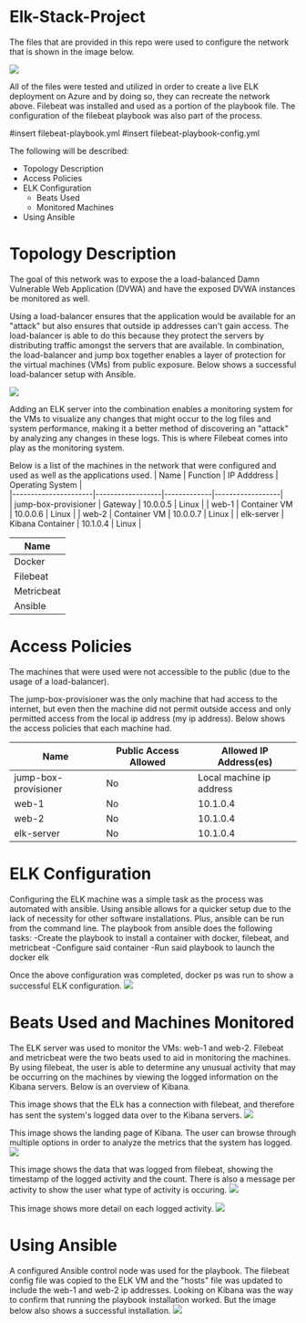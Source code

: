 # Elk-Stack-Project

The files that are provided in this repo were used to configure the network that is shown in the image below.

<img src = "Diagrams/network.png">

All of the files were tested and utilized in order to create a live ELK deployment on Azure and by doing so, they can recreate the network above. Filebeat was installed and used as a portion of the playbook file. The configuration of the filebeat playbook was also part of the process.

#insert filebeat-playbook.yml
#insert filebeat-playbook-config.yml

The following will be described:
- Topology Description
- Access Policies
- ELK Configuration
  - Beats Used
  - Monitored Machines
- Using Ansible


# Topology Description
The goal of this network was to expose the a load-balanced Damn Vulnerable Web Application (DVWA) and have the exposed DVWA instances be monitored as well. 

Using a load-balancer ensures that the application would be available for an "attack" but also ensures that outside ip addresses can't gain access. The load-balancer is able to do this because they protect the servers by distributing traffic amongst the servers that are available. In combination, the load-balancer and jump box together enables a layer of protection for the virtual machines (VMs) from public exposure. Below shows a successful load-balancer setup with Ansible.

<img src = "Images/ansible-playbook_LB.PNG">

Adding an ELK server into the combination enables a monitoring system for the VMs to visualize any changes that might occur to the log files and system performance, making it a better method of discovering an "attack" by analyzing any changes in these logs. This is where Filebeat comes into play as the monitoring system.

Below is a list of the machines in the network that were configured and used as well as the applications used.
| Name                 | Function         | IP Adddress | Operating System |        
|----------------------|------------------|-------------|------------------|      
| jump-box-provisioner | Gateway          | 10.0.0.5    | Linux            |
| web-1                | Container VM     | 10.0.0.6    | Linux            |
| web-2                | Container VM     | 10.0.0.7    | Linux            |
| elk-server           | Kibana Container | 10.1.0.4    | Linux            |


| Name       |
|------------|
| Docker     |
| Filebeat   |
| Metricbeat |
| Ansible    |


# Access Policies
The machines that were used were not accessible to the public (due to the usage of a load-balancer).

The jump-box-provisioner was the only machine that had access to the internet, but even then the machine did not permit outside access and only permitted access from the local ip address (my ip address). Below shows the access policies that each machine had.

| Name                 | Public Access Allowed | Allowed IP Address(es)   |
|----------------------|-----------------------|--------------------------|
| jump-box-provisioner | No                    | Local machine ip address |
| web-1                | No                    | 10.1.0.4                 |
| web-2                | No                    | 10.1.0.4                 |
| elk-server           | No                    | 10.1.0.4                 |


# ELK Configuration
Configuring the ELK machine was a simple task as the process was automated with ansible. Using ansible allows for a quicker setup due to the lack of necessity for other software installations. Plus, ansible can be run from the command line. The playbook from ansible does the following tasks:
-Create the playbook to install a container with docker, filebeat, and metricbeat
-Configure said container
-Run said playbook to launch the docker elk

Once the above configuration was completed, docker ps was run to show a successful ELK configuration.
<img src = "Images/docker_ps.PNG">

# Beats Used and Machines Monitored
The ELK server was used to monitor the VMs: web-1 and web-2. Filebeat and metricbeat were the two beats used to aid in monitoring the machines. By using filebeat, the user is able to determine any unusual activity that may be occurring on the machines by viewing the logged information on the Kibana servers. Below is an overview of Kibana.

This image shows that the ELk has a connection with filebeat, and therefore has sent the system's logged data over to the Kibana servers.
<img src = "Images/kibana-module.PNG">

This image shows the landing page of Kibana. The user can browse through multiple options in order to analyze the metrics that the system has logged.
<img src = "Images/kibana.PNG">

This image shows the data that was logged from filebeat, showing the timestamp of the logged activity and the count. There is also a message per activity to show the user what type of activity is occuring.
<img src = "Images/kibana_dashboard.PNG">

This image shows more detail on each logged activity.
<img src = "Images/discover_kibana.PNG">


# Using Ansible
A configured Ansible control node was used for the playbook. The filebeat config file was copied to the ELK VM and the "hosts" file was updated to include the web-1 and web-2 ip addresses. Looking on Kibana was the way to confirm that running the playbook installation worked. But the image below also shows a successful installation.
<img src = "Images/kibana-playbook.PNG">
